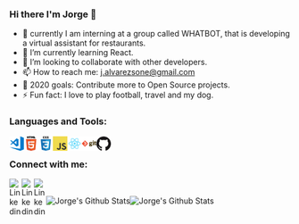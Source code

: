 ### Hi there I'm Jorge 👋

- 🔭 currently I am interning at a group called WHATBOT, that is developing a virtual assistant for restaurants. 
- 🌱 I’m currently learning React.
- 👯 I’m looking to collaborate with other developers.
- 📫 How to reach me: j.alvarezsone@gmail.com
- 🥅 2020 goals: Contribute more to Open Source projects.
- ⚡ Fun fact: I love to play football, travel and my dog.

### Languages and Tools:
<img align="left" alt="Visual Studio Code" width="26px" src="https://raw.githubusercontent.com/github/explore/80688e429a7d4ef2fca1e82350fe8e3517d3494d/topics/visual-studio-code/visual-studio-code.png" />
<img align="left" alt="HTML5" width="26px" src="https://raw.githubusercontent.com/github/explore/80688e429a7d4ef2fca1e82350fe8e3517d3494d/topics/html/html.png" />
<img align="left" alt="CSS3" width="26px" src="https://raw.githubusercontent.com/github/explore/80688e429a7d4ef2fca1e82350fe8e3517d3494d/topics/css/css.png" />
<img align="left" alt="JavaScript" width="26px" src="https://raw.githubusercontent.com/github/explore/80688e429a7d4ef2fca1e82350fe8e3517d3494d/topics/javascript/javascript.png" />
<img align="left" alt="React" width="26px" src="https://raw.githubusercontent.com/github/explore/80688e429a7d4ef2fca1e82350fe8e3517d3494d/topics/react/react.png" />
<img align="left" alt="Git" width="26px" src="https://raw.githubusercontent.com/github/explore/80688e429a7d4ef2fca1e82350fe8e3517d3494d/topics/git/git.png" />
<img align="left" alt="GitHub" width="26px" src="https://raw.githubusercontent.com/github/explore/78df643247d429f6cc873026c0622819ad797942/topics/github/github.png" />
<br>

### Connect with me:

[<img align="left" alt="Linkedin" width="22px" src="https://cdn.jsdelivr.net/npm/simple-icons@v3/icons/linkedin.svg">][linkedin]
[<img align="left" alt="Linkedin" width="22px" src="https://cdn.jsdelivr.net/npm/simple-icons@v3/icons/facebook.svg">][facebook]
[<img align="left" alt="Linkedin" width="22px" src="https://cdn.jsdelivr.net/npm/simple-icons@v3/icons/instagram.svg">][instagram]

[linkedin]: https://www.linkedin.com/in/jorge-alvarez-sone
[facebook]: https://www.facebook.com/jorge.alvarezsone
[instagram]: https://www.instagram.com/j_alvarez08/
<br>

<img align="left" alt="Jorge's Github Stats" src="https://github-readme-stats-361vt2y86.vercel.app/api?username=j-alvarezsone&show_icons=true&hide_border=true&theme=react" />
  
<img align="left" alt="Jorge's Github Stats" src="https://github-readme-stats-361vt2y86.vercel.app/api/top-langs/?username=j-alvarezsone&theme=react&layout=compact" />
